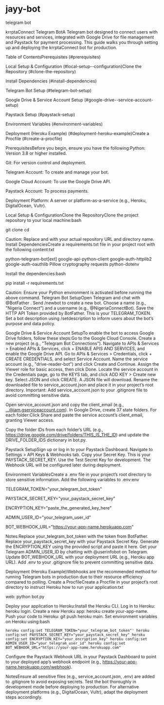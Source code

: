# jayy-bot
telegram bot 

krrptaConnect 
Telegram BotA Telegram bot designed to connect users with resources and services, 
integrated with Google Drive for file management and Paystack for payment processing.
This guide walks you through setting up and deploying the krrptaConnect bot for production.

Table of ContentsPrerequisites (#prerequisites)

Local Setup & Configuration (#local-setup--configuration)Clone the Repository (#clone-the-repository)

Install Dependencies (#install-dependencies)

Telegram Bot Setup (#telegram-bot-setup)

Google Drive & Service Account Setup (#google-drive--service-account-setup)

Paystack Setup (#paystack-setup)

Environment Variables (#environment-variables)

Deployment (Heroku Example) (#deployment-heroku-example)Create a Procfile (#create-a-procfile)

PrerequisitesBefore you begin, ensure you have the following:Python: Version 3.8 or higher installed.

Git: For version control and deployment.

Telegram Account: To create and manage your bot.

Google Cloud Account: To use the Google Drive API.

Paystack Account: To process payments.

Deployment Platform: A server or platform-as-a-service (e.g., Heroku, DigitalOcean, Vultr).


Local Setup & ConfigurationClone the RepositoryClone the project repository to your local machine:bash

git clone <your-repo-url>
cd <your-repo-directory>

Caution: Replace <your-repo-url> and <your-repo-directory> with your actual repository URL and directory name.
Install DependenciesCreate a requirements.txt file in your project root with the following content:txt

python-telegram-bot[ext]
google-api-python-client
google-auth-httplib2
google-auth-oauthlib
Pillow
cryptography
requests
python-dotenv

Install the dependencies:bash

pip install -r requirements.txt

Caution: Ensure your Python environment is activated before running the above command.
Telegram Bot SetupOpen Telegram and chat with @BotFather
.
Send /newbot to create a new bot.
Choose a name (e.g., "Nigeria Connect") and a username (e.g., @NigeriaConnectBot).
Save the HTTP API Token provided by BotFather. This is your TELEGRAM_TOKEN.
Set a bot description using /setdescription to inform users about the bot’s purpose and data policy.

Google Drive & Service Account SetupTo enable the bot to access Google Drive folders, follow these steps:Go to the Google Cloud Console.
Create a new project (e.g., "Telegram Bot Connections").
Navigate to APIs & Services > Enabled APIs & Services, click + ENABLE APIS AND SERVICES, 
and enable the Google Drive API.
Go to APIs & Services > Credentials, click + CREATE CREDENTIALS, and select Service Account.
Name the service account (e.g., "drive-reader-bot") and click Create and Continue. 
Assign the Viewer role for basic access, then click Done.
Locate the service account in the Credentials page, go to the KEYS tab, and click ADD KEY > Create new key. 
Select JSON and click CREATE. A JSON file will download.
Rename the downloaded file to service_account.json and place it in your project’s root directory.
Important: Add service_account.json to your .gitignore file to avoid committing sensitive data.

Open service_account.json and copy the client_email (e.g., ...@iam.gserviceaccount.com).
In Google Drive, create 37 state folders. For each folder:Click Share and paste the service account’s client_email, granting Viewer access.

Copy the folder IDs from each folder’s URL (e.g., https://drive.google.com/drive/folders/THIS_IS_THE_ID) 
and update the DRIVE_FOLDER_IDS dictionary in bot.py.

Paystack SetupSign up or log in to your Paystack Dashboard.
Navigate to Settings > API Keys & Webhooks tab.
Copy your Secret Key. This is your PAYSTACK_SECRET_KEY. Use the Test Secret Key for development.
The Webhook URL will be configured later during deployment.

Environment VariablesCreate a .env file in your project’s root directory to store sensitive information.
Add the following variables to .env:env


TELEGRAM_TOKEN="your_telegram_bot_token"

PAYSTACK_SECRET_KEY="your_paystack_secret_key"

ENCRYPTION_KEY="paste_the_generated_key_here"

ADMIN_USER_ID="your_telegram_user_id"

BOT_WEBHOOK_URL="https://your-app-name.herokuapp.com"

Notes:Replace your_telegram_bot_token with the token from BotFather.
Replace your_paystack_secret_key with your Paystack Secret Key.
Generate the ENCRYPTION_KEY using the provided script and paste it here.
Get your Telegram ADMIN_USER_ID by chatting with @userinfobot
 on Telegram.
Update BOT_WEBHOOK_URL with your deployment URL (e.g., Heroku app URL).
Add .env to your .gitignore file to prevent committing sensitive data.

Deployment (Heroku Example)Webhooks are the recommended method for running Telegram bots in production due to their resource efficiency compared to polling.
Create a ProcfileCreate a Procfile in your project’s root directory to instruct Heroku how to run your application:txt

web: python bot.py

Deploy your application to Heroku:Install the Heroku CLI.
Log in to Heroku: heroku login.
Create a new Heroku app: heroku create your-app-name.
Push your code to Heroku: git push heroku main.
Set environment variables on Heroku using:bash

`heroku config:set TELEGRAM_TOKEN="your_telegram_bot_token"'
heroku config:set PAYSTACK_SECRET_KEY="your_paystack_secret_key"
heroku config:set ENCRYPTION_KEY="your_encryption_key"
heroku config:set ADMIN_USER_ID="your_telegram_user_id"
heroku config:set BOT_WEBHOOK_URL="https://your-app-name.herokuapp.com"`

Configure the Paystack Webhook URL in your Paystack Dashboard to point to your deployed app’s webhook endpoint (e.g., https://your-app-name.herokuapp.com/webhook).

NotesEnsure all sensitive files (e.g., service_account.json, .env) are added to .gitignore to avoid exposing secrets.
Test the bot thoroughly in development mode before deploying to production.
For alternative deployment platforms (e.g., DigitalOcean, Vultr), adapt the deployment steps accordingly.

